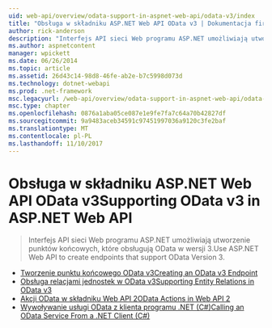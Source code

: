 ```yaml
---
uid: web-api/overview/odata-support-in-aspnet-web-api/odata-v3/index
title: "Obsługa w składniku ASP.NET Web API OData v3 | Dokumentacja firmy Microsoft"
author: rick-anderson
description: "Interfejs API sieci Web programu ASP.NET umożliwiają utworzenie punktów końcowych, które obsługują OData w wersji 3."
ms.author: aspnetcontent
manager: wpickett
ms.date: 06/26/2014
ms.topic: article
ms.assetid: 26d43c14-98d8-46fe-ab2e-b7c5998d073d
ms.technology: dotnet-webapi
ms.prod: .net-framework
msc.legacyurl: /web-api/overview/odata-support-in-aspnet-web-api/odata-v3
msc.type: chapter
ms.openlocfilehash: 0876a1aba05ce087e1e9fe7fa7c64a70b42827df
ms.sourcegitcommit: 9a9483aceb34591c97451997036a9120c3fe2baf
ms.translationtype: MT
ms.contentlocale: pl-PL
ms.lasthandoff: 11/10/2017
---
```

<a name="supporting-odata-v3-in-aspnet-web-api"></a><span data-ttu-id="d5f27-103">Obsługa w składniku ASP.NET Web API OData v3</span><span class="sxs-lookup"><span data-stu-id="d5f27-103">Supporting OData v3 in ASP.NET Web API</span></span>
====================
> <span data-ttu-id="d5f27-104">Interfejs API sieci Web programu ASP.NET umożliwiają utworzenie punktów końcowych, które obsługują OData w wersji 3.</span><span class="sxs-lookup"><span data-stu-id="d5f27-104">Use ASP.NET Web API to create endpoints that support OData Version 3.</span></span>


- [<span data-ttu-id="d5f27-105">Tworzenie punktu końcowego OData v3</span><span class="sxs-lookup"><span data-stu-id="d5f27-105">Creating an OData v3 Endpoint</span></span>](creating-an-odata-endpoint.md)
- [<span data-ttu-id="d5f27-106">Obsługa relacjami jednostek w OData v3</span><span class="sxs-lookup"><span data-stu-id="d5f27-106">Supporting Entity Relations in OData v3</span></span>](working-with-entity-relations.md)
- [<span data-ttu-id="d5f27-107">Akcji OData w składniku Web API 2</span><span class="sxs-lookup"><span data-stu-id="d5f27-107">OData Actions in Web API 2</span></span>](odata-actions.md)
- [<span data-ttu-id="d5f27-108">Wywoływanie usługi OData z klienta programu .NET (C#)</span><span class="sxs-lookup"><span data-stu-id="d5f27-108">Calling an OData Service From a .NET Client (C#)</span></span>](calling-an-odata-service-from-a-net-client.md)
